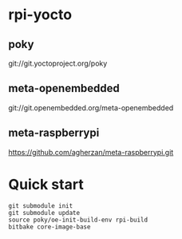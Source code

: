 # rpi-yocto

## poky
git://git.yoctoproject.org/poky
## meta-openembedded
git://git.openembedded.org/meta-openembedded
## meta-raspberrypi
https://github.com/agherzan/meta-raspberrypi.git

# Quick start
```
git submodule init
git submodule update
source poky/oe-init-build-env rpi-build
bitbake core-image-base
```
